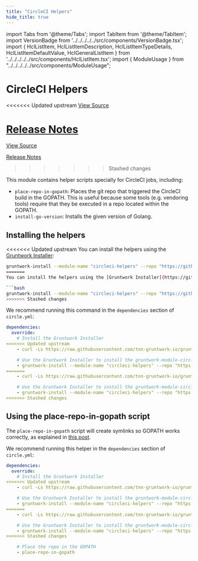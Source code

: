 ```yaml
---
title: "CircleCI Helpers"
hide_title: true
---
```


import Tabs from '@theme/Tabs';
import TabItem from '@theme/TabItem';
import VersionBadge from '../../../../../src/components/VersionBadge.tsx';
import { HclListItem, HclListItemDescription, HclListItemTypeDetails, HclListItemDefaultValue, HclGeneralListItem } from '../../../../../src/components/HclListItem.tsx';
import { ModuleUsage } from "../../../../../src/components/ModuleUsage";

<VersionBadge repoTitle="CI Modules" version="0.51.6" lastModifiedVersion="0.51.4"/>

# CircleCI Helpers

<<<<<<< Updated upstream
<a href="https://github.com/tnn-gruntwork-io/terraform-aws-ci/tree/v0.51.6/modules/circleci-helpers" className="link-button" title="View the source code for this module in GitHub.">View Source</a>

<a href="https://github.com/tnn-gruntwork-io/terraform-aws-ci/releases/tag/v0.51.4" className="link-button" title="Release notes for only versions which impacted this module.">Release Notes</a>
=======
<a href="https://github.com/tnn-gruntwork-io/terraform-aws-ci/tree/v0.51.6/modules/circleci-helpers" className="link-button" title="View the source code for this module in GitHub.">View Source</a>

<a href="https://github.com/tnn-gruntwork-io/terraform-aws-ci/releases/tag/v0.51.4" className="link-button" title="Release notes for only versions which impacted this module.">Release Notes</a>
>>>>>>> Stashed changes

This module contains helper scripts specially for CircleCI jobs, including:

*   `place-repo-in-gopath`: Places the git repo that triggered the CircleCI build in the GOPATH. This is useful because
    some tools (e.g. vendoring tools) require that they be executed in a repo located within the GOPATH.
*   `install-go-version`: Installs the given version of Golang.

## Installing the helpers

<<<<<<< Updated upstream
You can install the helpers using the [Gruntwork Installer](https://github.com/tnn-gruntwork-io/gruntwork-installer):

```bash
gruntwork-install --module-name "circleci-helpers" --repo "https://github.com/tnn-gruntwork-io/terraform-aws-ci" --tag "0.0.1"
=======
You can install the helpers using the [Gruntwork Installer](https://github.com/tnn-gruntwork-io/gruntwork-installer):

```bash
gruntwork-install --module-name "circleci-helpers" --repo "https://github.com/tnn-gruntwork-io/terraform-aws-ci" --tag "0.0.1"
>>>>>>> Stashed changes
```

We recommend running this command in the `dependencies` section of `circle.yml`:

```yaml
dependencies:
  override:
    # Install the Gruntwork Installer
<<<<<<< Updated upstream
    - curl -Ls https://raw.githubusercontent.com/tnn-gruntwork-io/gruntwork-installer/main/bootstrap-gruntwork-installer.sh | bash /dev/stdin --version 0.0.9

    # Use the Gruntwork Installer to install the gruntwork-module-circleci-helpers module
    - gruntwork-install --module-name "circleci-helpers" --repo "https://github.com/tnn-gruntwork-io/terraform-aws-ci" --tag "0.0.5"
=======
    - curl -Ls https://raw.githubusercontent.com/tnn-gruntwork-io/gruntwork-installer/main/bootstrap-gruntwork-installer.sh | bash /dev/stdin --version 0.0.9

    # Use the Gruntwork Installer to install the gruntwork-module-circleci-helpers module
    - gruntwork-install --module-name "circleci-helpers" --repo "https://github.com/tnn-gruntwork-io/terraform-aws-ci" --tag "0.0.5"
>>>>>>> Stashed changes
```

## Using the place-repo-in-gopath script

The `place-repo-in-gopath` script will create symlinks so GOPATH works correctly, as explained in [this
post](https://robots.thoughtbot.com/configure-circleci-for-go).

We recommend running this helper in the `dependencies` section of `circle.yml`:

```yaml
dependencies:
  override:
    # Install the Gruntwork Installer
<<<<<<< Updated upstream
    - curl -Ls https://raw.githubusercontent.com/tnn-gruntwork-io/gruntwork-installer/main/bootstrap-gruntwork-installer.sh | bash /dev/stdin --version 0.0.9

    # Use the Gruntwork Installer to install the gruntwork-module-circleci-helpers module
    - gruntwork-install --module-name "circleci-helpers" --repo "https://github.com/tnn-gruntwork-io/terraform-aws-ci" --tag "0.0.1"
=======
    - curl -Ls https://raw.githubusercontent.com/tnn-gruntwork-io/gruntwork-installer/main/bootstrap-gruntwork-installer.sh | bash /dev/stdin --version 0.0.9

    # Use the Gruntwork Installer to install the gruntwork-module-circleci-helpers module
    - gruntwork-install --module-name "circleci-helpers" --repo "https://github.com/tnn-gruntwork-io/terraform-aws-ci" --tag "0.0.1"
>>>>>>> Stashed changes

    # Place the repo in the GOPATH
    - place-repo-in-gopath
```


<!-- ##DOCS-SOURCER-START
{
  "originalSources": [
<<<<<<< Updated upstream
    "https://github.com/tnn-gruntwork-io/terraform-aws-ci/tree/v0.51.6/modules/circleci-helpers/readme.md",
    "https://github.com/tnn-gruntwork-io/terraform-aws-ci/tree/v0.51.6/modules/circleci-helpers/variables.tf",
    "https://github.com/tnn-gruntwork-io/terraform-aws-ci/tree/v0.51.6/modules/circleci-helpers/outputs.tf"
=======
    "https://github.com/tnn-gruntwork-io/terraform-aws-ci/tree/v0.51.6/modules/circleci-helpers/readme.md",
    "https://github.com/tnn-gruntwork-io/terraform-aws-ci/tree/v0.51.6/modules/circleci-helpers/variables.tf",
    "https://github.com/tnn-gruntwork-io/terraform-aws-ci/tree/v0.51.6/modules/circleci-helpers/outputs.tf"
>>>>>>> Stashed changes
  ],
  "sourcePlugin": "module-catalog-api",
  "hash": "4b61bc7bd29a4af452aa88eeffdd71b3"
}
##DOCS-SOURCER-END -->
